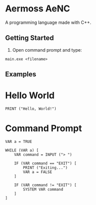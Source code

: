# Aermoss AeNC
A programming language made with C++.

## Getting Started
1) Open command prompt and type:

```
main.exe <filename>
```

## Examples
# Hello World
``` basic
PRINT ("Hello, World!")
```

# Command Prompt
``` basic
VAR a = TRUE

WHILE (VAR a) [
    VAR command = INPUT ("> ")

    IF (VAR command == "EXIT") [
        PRINT ("Exiting...")
        VAR a = FALSE
    ]

    IF (VAR command != "EXIT") [
        SYSTEM VAR command
    ]
]
```
